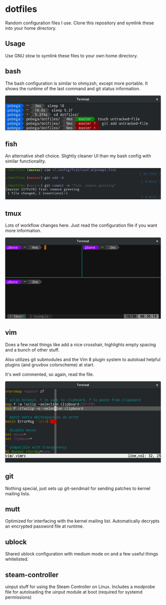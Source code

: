 # dotfiles
Random configuration files I use. Clone this repository and symlink these into your home directory.

## Usage
Use GNU stow to symlink these files to your own home directory.

## bash
The bash configuration is similar to ohmyzsh, except more portable. It shows the runtime of the last command and git status information.

![bashrc screenshot](https://raw.githubusercontent.com/pobega/dotfiles/master/bash.png)

## fish
An alternative shell choice. Slightly cleaner UI than my bash config with similar functionality.

![fish screenshot](https://raw.githubusercontent.com/pobega/dotfiles/master/fish.png)

## tmux
Lots of workflow changes here. Just read the configuration file if you want more information.

![tmux screenshot](https://raw.githubusercontent.com/pobega/dotfiles/master/tmux.png)

## vim
Does a few neat things like add a nice crosshair, highlights empty spacing and a bunch of other stuff.

Also utilizes git submodules and the Vim 8 plugin system to autoload helpful plugins (and gruvbox colorscheme) at start.

It's well commented, so again, read the file.

![vim4 screenshot](https://raw.githubusercontent.com/pobega/dotfiles/master/vim.png)

## git
Nothing special, just sets up git-sendmail for sending patches to kernel mailing lists.

## mutt
Optimized for interfacing with the kernel mailing list. Automatically decrypts an encrypted password file at runtime.

## ublock
Shared ublock configuration with medium mode on and a few useful things whitelisted.

## steam-controller
uinput stuff for using the Steam Controller on Linux. Includes a modprobe file for autoloading the uinput module at boot (required for systemd permissions)
